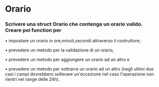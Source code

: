 # Orario
### Scrivere una struct Orario che contenga un orario valido. Creare poi function per
• impostare un orario in ore,minuti,secondi attraverso il costruttore;

• prevedere un metodo per la validazione di un orario,

• prevedere un metodo per aggiungere un orario ad un altro e

• prevedere un metodo per sottrarre un orario ad un altro (negli ultimi due casi i campi
dovrebbero sollevare un'eccezione nel caso l'operazione non rientri nel range delle 24h).
